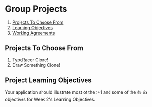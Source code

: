 # Group Projects
1. [Projects To Choose From](#projects-to-choose-from)
1. [Learning Objectives](#learning-objectives)
1. [Working Agreements](../working-agreements.md)

## Projects To Choose From

1. TypeRacer Clone!
1. Draw Something Clone!


## Project Learning Objectives

Your application should illustrate most of the :+1 and some of the :+1: :+1:
objectives for Week 2's Learning Objectives.
